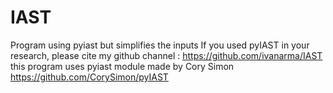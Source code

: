 # IAST
Program using pyiast but simplifies the inputs
If you used pyIAST in your research, please cite my github channel : https://github.com/ivanarma/IAST
this program uses pyiast module made by Cory Simon https://github.com/CorySimon/pyIAST
